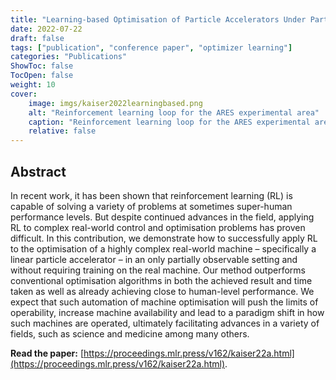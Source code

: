 ```yaml
---
title: "Learning-based Optimisation of Particle Accelerators Under Partial Observability Without Real-World Training"
date: 2022-07-22
draft: false
tags: ["publication", "conference paper", "optimizer learning"]
categories: "Publications"
ShowToc: false
TocOpen: false
weight: 10
cover:
    image: imgs/kaiser2022learningbased.png
    alt: "Reinforcement learning loop for the ARES experimental area"
    caption: "Reinforcement learning loop for the ARES experimental area"
    relative: false
---
```


## Abstract

In recent work, it has been shown that reinforcement learning (RL) is capable of solving a variety of problems at sometimes super-human performance levels. But despite continued advances in the field, applying RL to complex real-world control and optimisation problems has proven difficult. In this contribution, we demonstrate how to successfully apply RL to the optimisation of a highly complex real-world machine – specifically a linear particle accelerator – in an only partially observable setting and without requiring training on the real machine. Our method outperforms conventional optimisation algorithms in both the achieved result and time taken as well as already achieving close to human-level performance. We expect that such automation of machine optimisation will push the limits of operability, increase machine availability and lead to a paradigm shift in how such machines are operated, ultimately facilitating advances in a variety of fields, such as science and medicine among many others.

**Read the paper:** [https://proceedings.mlr.press/v162/kaiser22a.html](https://proceedings.mlr.press/v162/kaiser22a.html).
